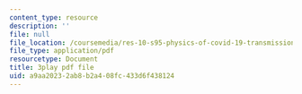 ```yaml
---
content_type: resource
description: ''
file: null
file_location: /coursemedia/res-10-s95-physics-of-covid-19-transmission-fall-2020/a9aa20232ab8b2a408fc433d6f438124_ZqEKYbzgz4s.pdf
file_type: application/pdf
resourcetype: Document
title: 3play pdf file
uid: a9aa2023-2ab8-b2a4-08fc-433d6f438124
---
```

